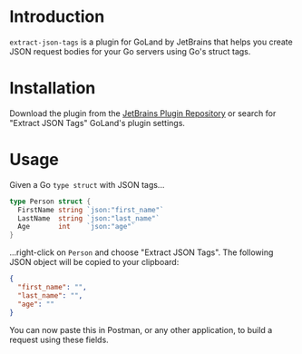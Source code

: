 # Introduction

`extract-json-tags` is a plugin for GoLand by JetBrains that helps you create JSON request bodies for your Go servers using Go's struct tags.

# Installation

Download the plugin from the [JetBrains Plugin Repository](https://plugins.jetbrains.com/plugin/10943-extract-json-tags) or search for "Extract JSON Tags" GoLand's plugin settings.

# Usage

Given a Go `type struct` with JSON tags...

```go
type Person struct {
  FirstName string `json:"first_name"`
  LastName  string `json:"last_name"`
  Age       int    `json:"age"`
}
```

...right-click on `Person` and choose "Extract JSON Tags". The following JSON object will be copied to your clipboard:

```json
{
  "first_name": "",
  "last_name": "",
  "age": ""
}
```

You can now paste this in Postman, or any other application, to build a request using these fields.
